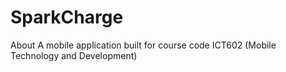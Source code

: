 # SparkCharge
 About A mobile application built for course code ICT602 (Mobile Technology and Development)
